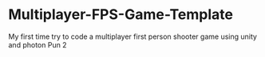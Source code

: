 # Multiplayer-FPS-Game-Template
My first time try to code a multiplayer first person shooter game using unity and photon Pun 2

